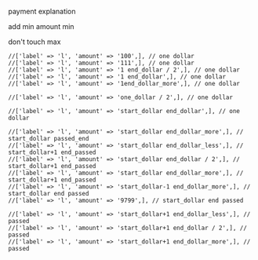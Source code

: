 payment explanation

add min amount min

don't touch max

    //['label' => 'l', 'amount' => '100',], // one dollar
    //['label' => 'l', 'amount' => '111',], // one dollar
    //['label' => 'l', 'amount' => '1 end_dollar / 2',], // one dollar
    //['label' => 'l', 'amount' => '1 end_dollar',], // one dollar
    //['label' => 'l', 'amount' => '1end_dollar_more',], // one dollar
    
    //['label' => 'l', 'amount' => 'one_dollar / 2',], // one dollar
    
    //['label' => 'l', 'amount' => 'start_dollar end_dollar',], // one dollar
    
    //['label' => 'l', 'amount' => 'start_dollar end_dollar_more',], // start_dollar passed_end
    //['label' => 'l', 'amount' => 'start_dollar end_dollar_less',], // start_dollar+1 end_passed
    //['label' => 'l', 'amount' => 'start_dollar end_dollar / 2',], // start_dollar+1 end_passed
    //['label' => 'l', 'amount' => 'start_dollar end_dollar_more',], // start_dollar+1 end_passed
    //['label' => 'l', 'amount' => 'start_dollar-1 end_dollar_more',], // start_dollar end passed
    //['label' => 'l', 'amount' => '9799',], // start_dollar end passed
    
    //['label' => 'l', 'amount' => 'start_dollar+1 end_dollar_less',], // passed
    //['label' => 'l', 'amount' => 'start_dollar+1 end_dollar / 2',], // passed
    //['label' => 'l', 'amount' => 'start_dollar+1 end_dollar_more',], // passed
